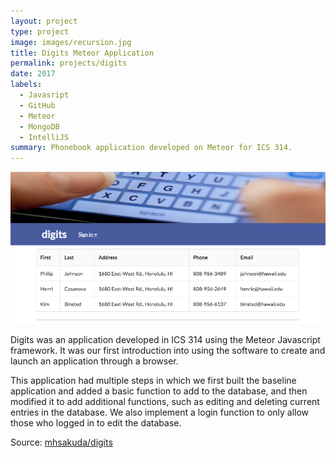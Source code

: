 ```yaml
---
layout: project
type: project
image: images/recursion.jpg
title: Digits Meteor Application
permalink: projects/digits
date: 2017
labels:
  - Javasript
  - GitHub
  - Meteor
  - MongoDB
  - IntelliJS
summary: Phonebook application developed on Meteor for ICS 314.
---
```


<img class="ui fluid image" src="../images/digits.png">

Digits was an application developed in ICS 314 using the Meteor Javascript framework. It was our first introduction into using the software to create and launch an application through a browser. 

This application had multiple steps in which we first built the baseline application and added a basic function to add to the database, and then modified it to add additional functions, such as editing and deleting current entries in the database. We also implement a login function to only allow those who logged in to edit the database.

Source: <a href="https://github.com/mhsakuda/digits"><i class="large github icon "></i>mhsakuda/digits</a>
